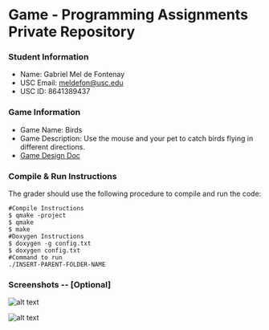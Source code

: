 # Game - Programming Assignments Private Repository
### Student Information
  + Name: Gabriel Mel de Fontenay
  + USC Email: meldefon@usc.edu
  + USC ID: 8641389437

### Game Information
  + Game Name: Birds
  + Game Description: Use the mouse and your pet to catch birds flying in different directions. 
  + [Game Design Doc](GameDesignDoc.md)


### Compile & Run Instructions
The grader should use the following procedure to compile and run the code:
```shell
#Compile Instructions
$ qmake -project
$ qmake
$ make
#Doxygen Instructions
$ doxygen -g config.txt
$ doxygen config.txt
#Command to run
./INSERT-PARENT-FOLDER-NAME
```

### Screenshots -- [Optional]
![alt text](https://github.com/usc-csci102-spring2013/game_meldefon/blob/master/interface_shot.png?raw=true "Layout")

![alt text](https://github.com/usc-csci102-spring2013/game_meldefon/blob/master/game_shot.png?raw=true "Layout")

